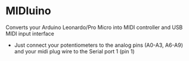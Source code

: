 # MIDIuino
Converts your Arduino Leonardo/Pro Micro into MIDI controller and USB MIDI input interface
- Just connect your potentiometers to the analog pins (A0-A3, A6-A9) and your midi plug wire to the Serial port 1 (pin 1)
